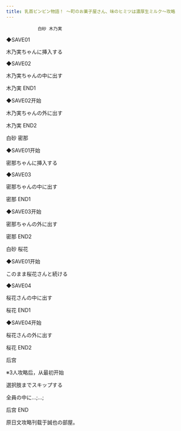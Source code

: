 ```yaml
---
title: 乳首ビンビン物語！ ～町のお菓子屋さん、味のヒミツは濃厚生ミルク～攻略
---
```


                白砂 木乃実



◆SAVE01

木乃実ちゃんに挿入する

◆SAVE02

木乃実ちゃんの中に出す



木乃実 END1



◆SAVE02开始

木乃実ちゃんの外に出す



木乃実 END2



白砂 密那



◆SAVE01开始

密那ちゃんに挿入する

◆SAVE03

密那ちゃんの中に出す



密那 END1



◆SAVE03开始

密那ちゃんの外に出す



密那 END2



白砂 桜花



◆SAVE01开始

このまま桜花さんと続ける

◆SAVE04

桜花さんの中に出す



桜花 END1



◆SAVE04开始

桜花さんの外に出す



桜花 END2



后宫



※3人攻略后，从最初开始

選択肢までスキップする

全員の中に…;…;



后宫 END



原日文攻略刊载于誠也の部屋。


              
